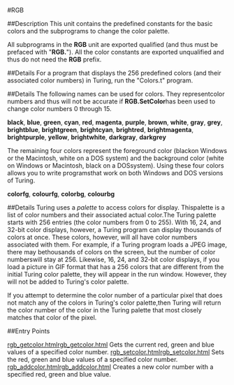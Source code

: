 
#RGB

##Description
This unit contains the predefined constants for the basic colors and the subprograms to change the color palette.

All subprograms in the **RGB** unit are exported qualified (and thus must be prefaced with "**RGB.**"). All the color constants are exported unqualified and thus do not need the **RGB** prefix.


##Details
For a program that displays the 256 predefined colors (and their associated color numbers) in Turing, run the "Colors.t" program.




##Details
The following names can be used for colors.  They representcolor numbers and thus will not be accurate if **RGB.SetColor**has been used to change color numbers 0 through 15.

**black**, **blue**, **green**, **cyan**, **red**, **magenta**, **purple**, **brown**, **white**, **gray**, **grey**, **brightblue**, **brightgreen**, **brightcyan**, **brightred**, **brightmagenta**, **brightpurple**, **yellow**, **brightwhite**, **darkgray**, **darkgrey**

The remaining four colors represent the foreground color (blackon Windows or the Macintosh, white on a DOS system) and the background color (white on Windows or Macintosh, black on a DOSsystem).  Using these four colors allows you to write programsthat work on both Windows and DOS versions of Turing.

**colorfg**, **colourfg**, **colorbg**, **colourbg**


##Details
Turing uses a _palette_ to access colors for display.  Thispalette is a list of color numbers and their associated actual color.The Turing palette starts with 256 entries (the color numbers from 0 to 255). With 16, 24, and 32-bit color displays, however, a Turing program can display thousands of colors at once. These colors, however, will all have color numbers associated with them. For example, if a Turing program loads a JPEG image, there may bethousands of colors on the screen, but the number of color numberswill stay at 256. Likewise, 16, 24, and 32-bit color displays, if you load a picture in GIF format that has a 256 colors that are different from the initial Turing color palette, they will appear in the run window.  However, they will not be added to Turing's color palette.

If you attempt to determine the color number of a particular pixel that does not match any of the colors in Turing's color palette,then Turing will return the color number of the color in the Turing palette that most closely matches that color of the pixel.


##Entry Points

[rgb_getcolor.html](**GetColor**)[rgb_getcolor.html](**GetColour**)   Gets the current red, green and blue values of a specified color number.
[rgb_setcolor.html](**SetColor**)[rgb_setcolor.html](**SetColour**)   Sets the red, green and blue values of a specified color number.
[rgb_addcolor.html](**AddColor**)[rgb_addcolor.html](**AddColour**)   Creates a new color number with a specified red, green and blue value.
